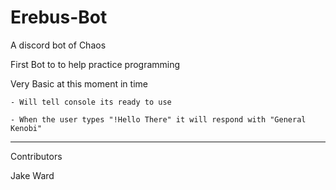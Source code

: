# Erebus-Bot
A discord bot of Chaos

First Bot to to help practice programming

Very Basic at this moment in time

    - Will tell console its ready to use
    
    - When the user types "!Hello There" it will respond with "General Kenobi"

----------------------------------

Contributors

Jake Ward